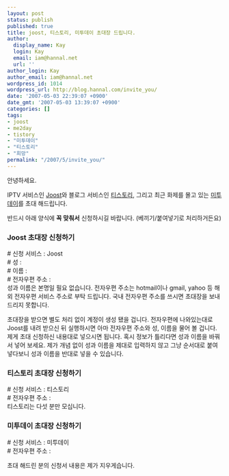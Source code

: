 ```yaml
---
layout: post
status: publish
published: true
title: joost, 티스토리, 미투데이 초대장 드립니다.
author:
  display_name: Kay
  login: Kay
  email: iam@hannal.net
  url: ''
author_login: Kay
author_email: iam@hannal.net
wordpress_id: 1014
wordpress_url: http://blog.hannal.com/invite_you/
date: '2007-05-03 22:39:07 +0900'
date_gmt: '2007-05-03 13:39:07 +0900'
categories: []
tags:
- joost
- me2day
- tistory
- "미투데이"
- "티스토리"
- "희망"
permalink: "/2007/5/invite_you/"
---
```

<p>안녕하세요.</p>
<p>IPTV 서비스인 <a href="http://www.joost.com">Joost</a>와 블로그 서비스인 <a href="http://www.tistory.com">티스토리</a>, 그리고 최근 화제를 몰고 있는 <a href="http://me2day.net">미투데이</a>를 초대 해드립니다.</p>
<p>반드시 아래 양식에 <strong>꼭 맞춰서</strong> 신청하시길 바랍니다. (베끼기/붙여넣기로 처리하거든요)</p>
<h3>Joost 초대장 신청하기</h3>
<p># 신청 서비스 : Joost<br />
# 성 :<br />
# 이름 :<br />
# 전자우편 주소 :<br />
성과 이름은 본명일 필요 없습니다. 전자우편 주소는 hotmail이나 gmail, yahoo 등 해외 전자우편 서비스 주소로 부탁 드립니다. 국내 전자우편 주소를 쓰시면 초대장을 보내 드리지 못합니다.</p>
<p>초대장을 받으면 별도 처리 없이 계정이 생성 됐을 겁니다. 전자우편에 나와있는대로 Joost를 내려 받으신 뒤 실행하시면 아마 전자우편 주소와 성, 이름을 물어 볼 겁니다. 제게 초대 신청하신 내용대로 넣으시면 됩니다. 혹시 정보가 틀리다면 성과 이름을 바꿔서 넣어 보세요. 제가 개념 없이 성과 이름을 제대로 입력하지 않고 그냥 순서대로 붙여 넣다보니 성과 이름을 반대로 넣을 수 있습니다.</p>
<h3>티스토리 초대장 신청하기</h3>
<p># 신청 서비스 : 티스토리<br />
# 전자우편 주소 :<br />
티스토리는 다섯 분만 모십니다.</p>
<h3>미투데이 초대장 신청하기</h3>
<p># 신청 서비스 : 미투데이<br />
# 전자우편 주소 :</p>
<p>초대 해드린 분의 신청서 내용은 제가 지우게습니다.</p>
